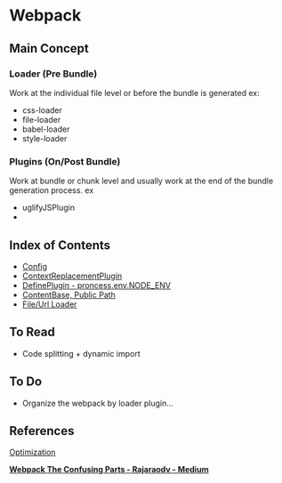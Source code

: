 # Webpack

## Main Concept

### Loader (Pre Bundle)
Work at the individual file level or before the bundle is generated
ex:
* css-loader
* file-loader
* babel-loader
* style-loader

### Plugins (On/Post Bundle)
Work at bundle or chunk level and usually work at the end of the bundle generation process.
ex
* uglifyJSPlugin
*

## Index of Contents

* [Config](./contents/config.md)
* [ContextReplacementPlugin](./contents/ContextReplacementPlugin.md)
* [DefinePlugin - proncess.env.NODE_ENV](./contents/define_plugin.md)
* [ContentBase, Public Path](./contents/cb_pp.md)
* [File/Url Loader](./contents/file_url_loader.md)

## To Read
* Code splitting + dynamic import

## To Do
* Organize the webpack by loader plugin...

## References
[Optimization](https://hackernoon.com/optimising-your-application-bundle-size-with-webpack-e85b00bab579)

[**Webpack The Confusing Parts - Rajaraodv - Medium**](https://medium.com/@rajaraodv/webpack-the-confusing-parts-58712f8fcad9)

